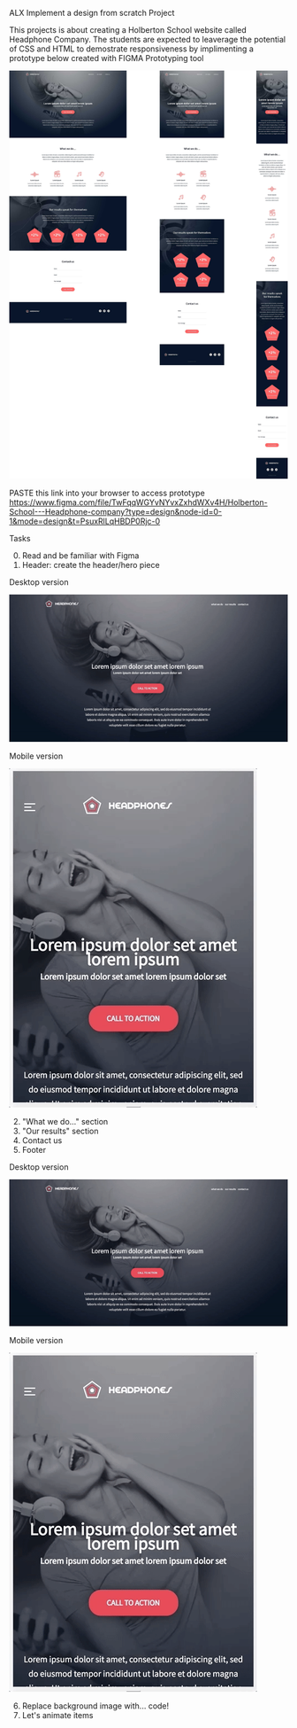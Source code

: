 ALX Implement a design from scratch Project

This projects is about creating a Holberton School website called Headphone Company. The students are expected to leaverage the potential of CSS and HTML to demostrate responsiveness by implimenting a prototype below created with FIGMA Prototyping tool

![Alt text](headphones.jpg)

PASTE this link into your browser to access prototype
https://www.figma.com/file/TwFqqWGYvNYvxZxhdWXv4H/Holberton-School---Headphone-company?type=design&node-id=0-1&mode=design&t=PsuxRlLqHBDP0Rjc-0


Tasks

0. Read and be familiar with Figma
1. Header: create the header/hero piece

Desktop version

![Alt text](image-1.png)

Mobile version

![Alt text](image.png)

2. "What we do..." section
3. "Our results" section
4. Contact us
5. Footer

Desktop version

![Alt text](image-2.png)

Mobile version

![Alt text](image-3.png)

6. Replace background image with... code!
7. Let's animate items